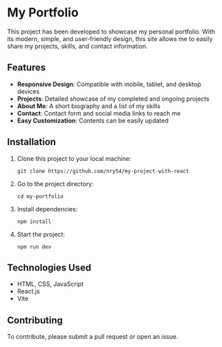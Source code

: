 # My Portfolio

This project has been developed to showcase my personal portfolio. With its modern, simple, and user-friendly design, this site allows me to easily share my projects, skills, and contact information.

## Features

- **Responsive Design**: Compatible with mobile, tablet, and desktop devices
- **Projects**: Detailed showcase of my completed and ongoing projects
- **About Me**: A short biography and a list of my skills
- **Contact**: Contact form and social media links to reach me
- **Easy Customization**: Contents can be easily updated

## Installation

1. Clone this project to your local machine:

   ```
   git clone https://github.com/nry54/my-project-with-react
   ```

2. Go to the project directory:

   ```
   cd my-portfolio
   ```

3. Install dependencies:

   ```
   npm install
   ```

4. Start the project:

   ```
   npm run dev
   ```

## Technologies Used

- HTML, CSS, JavaScript
- React.js
- Vite

## Contributing

To contribute, please submit a pull request or open an issue.


